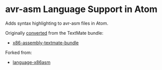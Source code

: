 # avr-asm Language Support in Atom

Adds syntax highlighting to avr-asm files in Atom.

Originally [converted](http://atom.io/docs/latest/converting-a-text-mate-bundle)
from the TextMate bundle:

 - [x86-assembly-textmate-bundle](https://github.com/lunixbochs/x86-assembly-textmate-bundle)

Forked from:

- [language-x86asm](https://github.com/SWW13/language-x86asm)
